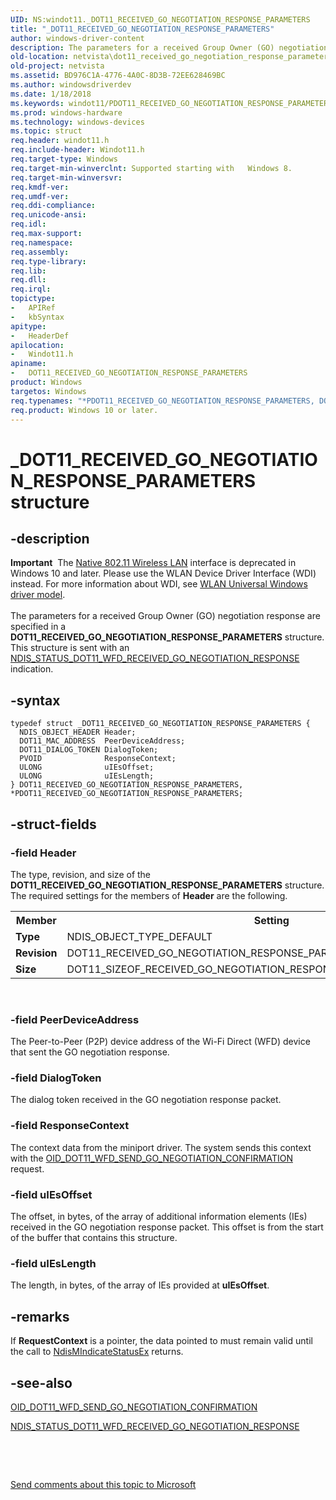 ```yaml
---
UID: NS:windot11._DOT11_RECEIVED_GO_NEGOTIATION_RESPONSE_PARAMETERS
title: "_DOT11_RECEIVED_GO_NEGOTIATION_RESPONSE_PARAMETERS"
author: windows-driver-content
description: The parameters for a received Group Owner (GO) negotiation response are specified in a DOT11_RECEIVED_GO_NEGOTIATION_RESPONSE_PARAMETERS structure. This structure is sent with an NDIS_STATUS_DOT11_WFD_RECEIVED_GO_NEGOTIATION_RESPONSE indication.
old-location: netvista\dot11_received_go_negotiation_response_parameters.htm
old-project: netvista
ms.assetid: BD976C1A-4776-4A0C-8D3B-72EE628469BC
ms.author: windowsdriverdev
ms.date: 1/18/2018
ms.keywords: windot11/PDOT11_RECEIVED_GO_NEGOTIATION_RESPONSE_PARAMETERS, PDOT11_RECEIVED_GO_NEGOTIATION_RESPONSE_PARAMETERS, PDOT11_RECEIVED_GO_NEGOTIATION_RESPONSE_PARAMETERS structure pointer [Network Drivers Starting with Windows Vista], DOT11_RECEIVED_GO_NEGOTIATION_RESPONSE_PARAMETERS, DOT11_RECEIVED_GO_NEGOTIATION_RESPONSE_PARAMETERS structure [Network Drivers Starting with Windows Vista], windot11/DOT11_RECEIVED_GO_NEGOTIATION_RESPONSE_PARAMETERS, netvista.dot11_received_go_negotiation_response_parameters, _DOT11_RECEIVED_GO_NEGOTIATION_RESPONSE_PARAMETERS, *PDOT11_RECEIVED_GO_NEGOTIATION_RESPONSE_PARAMETERS
ms.prod: windows-hardware
ms.technology: windows-devices
ms.topic: struct
req.header: windot11.h
req.include-header: Windot11.h
req.target-type: Windows
req.target-min-winverclnt: Supported starting with   Windows 8.
req.target-min-winversvr: 
req.kmdf-ver: 
req.umdf-ver: 
req.ddi-compliance: 
req.unicode-ansi: 
req.idl: 
req.max-support: 
req.namespace: 
req.assembly: 
req.type-library: 
req.lib: 
req.dll: 
req.irql: 
topictype:
-	APIRef
-	kbSyntax
apitype:
-	HeaderDef
apilocation:
-	Windot11.h
apiname:
-	DOT11_RECEIVED_GO_NEGOTIATION_RESPONSE_PARAMETERS
product: Windows
targetos: Windows
req.typenames: "*PDOT11_RECEIVED_GO_NEGOTIATION_RESPONSE_PARAMETERS, DOT11_RECEIVED_GO_NEGOTIATION_RESPONSE_PARAMETERS"
req.product: Windows 10 or later.
---
```


# _DOT11_RECEIVED_GO_NEGOTIATION_RESPONSE_PARAMETERS structure


## -description


<div class="alert"><b>Important</b>  The <a href="https://msdn.microsoft.com/library/windows/hardware/ff560689">Native 802.11 Wireless LAN</a> interface is deprecated in Windows 10 and later. Please use the WLAN Device Driver Interface (WDI) instead. For more information about WDI, see <a href="https://msdn.microsoft.com/6EF92E34-7BC9-465E-B05D-2BCB29165A18">WLAN Universal Windows driver model</a>.</div><div> </div>The parameters for a received Group Owner (GO) negotiation response are specified in a <b>DOT11_RECEIVED_GO_NEGOTIATION_RESPONSE_PARAMETERS</b> structure. This structure is sent with an <a href="https://msdn.microsoft.com/library/windows/hardware/hh439791">NDIS_STATUS_DOT11_WFD_RECEIVED_GO_NEGOTIATION_RESPONSE</a> indication.


## -syntax


````
typedef struct _DOT11_RECEIVED_GO_NEGOTIATION_RESPONSE_PARAMETERS {
  NDIS_OBJECT_HEADER Header;
  DOT11_MAC_ADDRESS  PeerDeviceAddress;
  DOT11_DIALOG_TOKEN DialogToken;
  PVOID              ResponseContext;
  ULONG              uIEsOffset;
  ULONG              uIEsLength;
} DOT11_RECEIVED_GO_NEGOTIATION_RESPONSE_PARAMETERS, *PDOT11_RECEIVED_GO_NEGOTIATION_RESPONSE_PARAMETERS;
````


## -struct-fields




### -field Header

The type, revision, and size of the <b>DOT11_RECEIVED_GO_NEGOTIATION_RESPONSE_PARAMETERS</b> structure. The required settings for the members of <b>Header</b> are the following.

<table>
<tr>
<th>Member</th>
<th>Setting</th>
</tr>
<tr>
<td><b>Type</b></td>
<td>NDIS_OBJECT_TYPE_DEFAULT</td>
</tr>
<tr>
<td><b>Revision</b></td>
<td>DOT11_RECEIVED_GO_NEGOTIATION_RESPONSE_PARAMETERS_REVISION_1</td>
</tr>
<tr>
<td><b>Size</b></td>
<td>DOT11_SIZEOF_RECEIVED_GO_NEGOTIATION_RESPONSE_PARAMETERS_REVISION_1</td>
</tr>
</table>
 


### -field PeerDeviceAddress

The Peer-to-Peer (P2P) device address of the Wi-Fi Direct (WFD) device that sent the GO negotiation response.


### -field DialogToken

The dialog token received in the GO negotiation response packet.


### -field ResponseContext

The context data from the miniport driver. The system sends this context with the <a href="https://msdn.microsoft.com/library/windows/hardware/hh451803">OID_DOT11_WFD_SEND_GO_NEGOTIATION_CONFIRMATION</a> request.


### -field uIEsOffset

The offset, in bytes,  of the array of additional information elements (IEs) received in the GO negotiation response packet. This offset is from the start of the buffer that contains this structure.


### -field uIEsLength

The length, in bytes, of the array of IEs provided at <b>uIEsOffset</b>.


## -remarks



If  <b>RequestContext</b> is a pointer, the data pointed to must remain valid until the call to <a href="https://msdn.microsoft.com/library/windows/hardware/ff563600">NdisMIndicateStatusEx</a> returns.




## -see-also

<a href="https://msdn.microsoft.com/library/windows/hardware/hh451803">OID_DOT11_WFD_SEND_GO_NEGOTIATION_CONFIRMATION</a>



<a href="https://msdn.microsoft.com/library/windows/hardware/hh439791">NDIS_STATUS_DOT11_WFD_RECEIVED_GO_NEGOTIATION_RESPONSE</a>



 

 

<a href="mailto:wsddocfb@microsoft.com?subject=Documentation%20feedback [netvista\netvista]:%20DOT11_RECEIVED_GO_NEGOTIATION_RESPONSE_PARAMETERS structure%20 RELEASE:%20(1/18/2018)&amp;body=%0A%0APRIVACY STATEMENT%0A%0AWe use your feedback to improve the documentation. We don't use your email address for any other purpose, and we'll remove your email address from our system after the issue that you're reporting is fixed. While we're working to fix this issue, we might send you an email message to ask for more info. Later, we might also send you an email message to let you know that we've addressed your feedback.%0A%0AFor more info about Microsoft's privacy policy, see http://privacy.microsoft.com/en-us/default.aspx." title="Send comments about this topic to Microsoft">Send comments about this topic to Microsoft</a>

